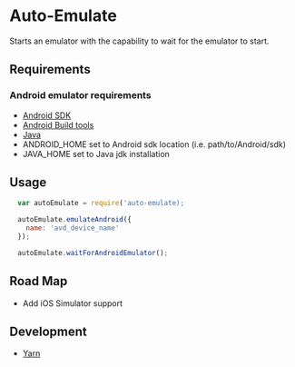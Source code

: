 # Auto-Emulate

Starts an emulator with the capability to wait for the emulator to start.

## Requirements

### Android emulator requirements
* [Android SDK](https://developer.android.com/studio/index.html)
* [Android Build tools](https://developer.android.com/studio/releases/build-tools.html)
* [Java](http://www.oracle.com/technetwork/java/javase/overview/index.html)
* ANDROID_HOME set to Android sdk location (i.e. path/to/Android/sdk)
* JAVA_HOME set to Java jdk installation

## Usage
```javascript
  var autoEmulate = require('auto-emulate);

  autoEmulate.emulateAndroid({
    name: 'avd_device_name'
  });

  autoEmulate.waitForAndroidEmulator();
```

## Road Map
* Add iOS Simulator support

## Development
* [Yarn](https://yarnpkg.com/en/)
